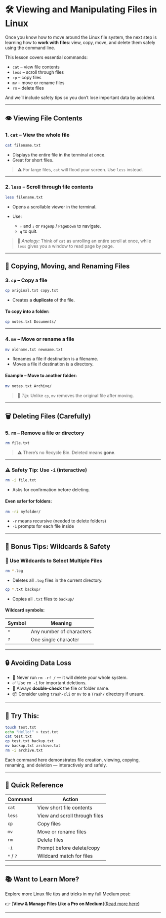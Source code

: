 # 🛠️ Viewing and Manipulating Files in Linux

Once you know how to move around the Linux file system, the next step is learning how to **work with files**: view, copy, move, and delete them safely using the command line.

This lesson covers essential commands:

- `cat` – view file contents
- `less` – scroll through files
- `cp` – copy files
- `mv` – move or rename files
- `rm` – delete files

And we’ll include safety tips so you don’t lose important data by accident.

---

## 👁️ Viewing File Contents

### 1. `cat` – View the whole file

```bash
cat filename.txt
````

* Displays the entire file in the terminal at once.
* Great for short files.

> ⚠️ For large files, `cat` will flood your screen. Use `less` instead.

---

### 2. `less` – Scroll through file contents

```bash
less filename.txt
```

* Opens a scrollable viewer in the terminal.
* Use:

  * `↑` and `↓` or `PageUp` / `PageDown` to navigate.
  * `q` to quit.

> 🧠 *Analogy:* Think of `cat` as unrolling an entire scroll at once, while `less` gives you a window to read page by page.

---

## 📄 Copying, Moving, and Renaming Files

### 3. `cp` – Copy a file

```bash
cp original.txt copy.txt
```

* Creates a **duplicate** of the file.

#### To copy into a folder:

```bash
cp notes.txt Documents/
```

---

### 4. `mv` – Move or rename a file

```bash
mv oldname.txt newname.txt
```

* Renames a file if destination is a filename.
* Moves a file if destination is a directory.

#### Example – Move to another folder:

```bash
mv notes.txt Archive/
```

> 🧠 *Tip:* Unlike `cp`, `mv` removes the original file after moving.

---

## 🗑️ Deleting Files (Carefully)

### 5. `rm` – Remove a file or directory

```bash
rm file.txt
```

> ⚠️ There’s no Recycle Bin. Deleted means **gone**.

---

### ⚠️ Safety Tip: Use `-i` (interactive)

```bash
rm -i file.txt
```

* Asks for confirmation before deleting.

#### Even safer for folders:

```bash
rm -ri myfolder/
```

* `-r` means recursive (needed to delete folders)
* `-i` prompts for each file inside

---

## 🌟 Bonus Tips: Wildcards & Safety

### 🐚 Use Wildcards to Select Multiple Files

```bash
rm *.log
```

* Deletes all `.log` files in the current directory.

```bash
cp *.txt backup/
```

* Copies all `.txt` files to `backup/`

#### Wildcard symbols:

| Symbol | Meaning                  |
| ------ | ------------------------ |
| `*`    | Any number of characters |
| `?`    | One single character     |

---

## 🔒 Avoiding Data Loss

* 🛑 Never run `rm -rf /` — it will delete your whole system.
* ✅ Use `rm -i` for important deletions.
* 💾 Always **double-check** the file or folder name.
* 📦 Consider using `trash-cli` or `mv` to a `Trash/` directory if unsure.

---

## 🧪 Try This:

```bash
touch test.txt
echo "Hello!" > test.txt
cat test.txt
cp test.txt backup.txt
mv backup.txt archive.txt
rm -i archive.txt
```

Each command here demonstrates file creation, viewing, copying, renaming, and deletion — interactively and safely.

---

## 🎯 Quick Reference

| Command   | Action                        |
| --------- | ----------------------------- |
| `cat`     | View short file contents      |
| `less`    | View and scroll through files |
| `cp`      | Copy files                    |
| `mv`      | Move or rename files          |
| `rm`      | Delete files                  |
| `-i`      | Prompt before delete/copy     |
| `*` / `?` | Wildcard match for files      |

---

## 📚 Want to Learn More?

Explore more Linux file tips and tricks in my full Medium post:

👉 [**View & Manage Files Like a Pro on Medium**]([Read more here](https://medium.com/@kc_clintone/file-management-in-linux-navigating-organizing-and-securing-your-files-0156c017c55c))

---
